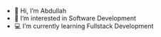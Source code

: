 - 👋 Hi, I’m Abdullah
- 👀 I’m interested in Software Development
- 💻 I’m currently learning Fullstack Development
